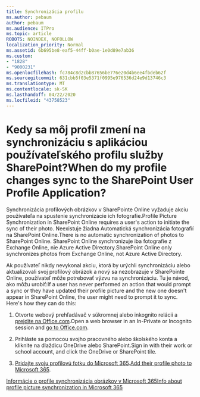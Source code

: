 ```yaml
---
title: Synchronizácia profilu
ms.author: pebaum
author: pebaum
ms.audience: ITPro
ms.topic: article
ROBOTS: NOINDEX, NOFOLLOW
localization_priority: Normal
ms.assetid: 6b695be8-eaf5-44ff-b0ae-1e0d89e7ab36
ms.custom:
- "1828"
- "9000231"
ms.openlocfilehash: fc784c8d2cbb87656be776e20d4b6ee4fbdeb62f
ms.sourcegitcommit: 631cbb5f03e5371f0995e976536d24e9d13746c3
ms.translationtype: MT
ms.contentlocale: sk-SK
ms.lasthandoff: 04/22/2020
ms.locfileid: "43758523"
---
```

# <a name="when-do-my-profile-changes-sync-to-the-sharepoint-user-profile-application"></a><span data-ttu-id="fdd1e-102">Kedy sa môj profil zmení na synchronizáciu s aplikáciou používateľského profilu služby SharePoint?</span><span class="sxs-lookup"><span data-stu-id="fdd1e-102">When do my profile changes sync to the SharePoint User Profile Application?</span></span>

<span data-ttu-id="fdd1e-103">Synchronizácia profilových obrázkov v SharePointe Online vyžaduje akciu používateľa na spustenie synchronizácie ich fotografie.</span><span class="sxs-lookup"><span data-stu-id="fdd1e-103">Profile Picture Synchronization in SharePoint Online requires a user's action to initiate the sync of their photo.</span></span> <span data-ttu-id="fdd1e-104">Neexistuje žiadna Automatická synchronizácia fotografií na SharePoint Online.</span><span class="sxs-lookup"><span data-stu-id="fdd1e-104">There is no automatic synchronization of photos to SharePoint Online.</span></span> <span data-ttu-id="fdd1e-105">SharePoint Online synchronizuje iba fotografie z Exchange Online, nie Azure Active Directory.</span><span class="sxs-lookup"><span data-stu-id="fdd1e-105">SharePoint Online only synchronizes photos from Exchange Online, not Azure Active Directory.</span></span>

<span data-ttu-id="fdd1e-106">Ak používateľ nikdy nevykonal akciu, ktorá by urýchli synchronizáciu alebo aktualizovali svoj profilový obrázok a nový sa nezobrazuje v SharePointe Online, používateľ môže potrebovať výzvu na synchronizáciu. Tu je návod, ako môžu urobiť:</span><span class="sxs-lookup"><span data-stu-id="fdd1e-106">If a user has never performed an action that would prompt a sync or they have updated their profile picture and the new one doesn't appear in SharePoint Online, the user might need to prompt it to sync. Here's how they can do this:</span></span>

1. <span data-ttu-id="fdd1e-107">Otvorte webový prehľadávač v súkromnej alebo inkognito relácii a [prejdite na Office.com](https://www.office.com/).</span><span class="sxs-lookup"><span data-stu-id="fdd1e-107">Open a web browser in an In-Private or Incognito session and [go to Office.com](https://www.office.com/).</span></span>

2. <span data-ttu-id="fdd1e-108">Prihláste sa pomocou svojho pracovného alebo školského konta a kliknite na dlaždicu OneDrive alebo SharePoint.</span><span class="sxs-lookup"><span data-stu-id="fdd1e-108">Sign in with their work or school account, and click the OneDrive or SharePoint tile.</span></span>

3. <span data-ttu-id="fdd1e-109">[Pridajte svoju profilovú fotku do Microsoft 365](https://support.office.com/article/Add-your-profile-photo-to-Office-365-2eaf93fd-b3f1-43b9-9cdc-bdcd548435b7).</span><span class="sxs-lookup"><span data-stu-id="fdd1e-109">[Add their profile photo to Microsoft 365](https://support.office.com/article/Add-your-profile-photo-to-Office-365-2eaf93fd-b3f1-43b9-9cdc-bdcd548435b7).</span></span>

[<span data-ttu-id="fdd1e-110">Informácie o profile synchronizácia obrázkov v Microsoft 365</span><span class="sxs-lookup"><span data-stu-id="fdd1e-110">Info about profile picture synchronization in Microsoft 365</span></span>](https://support.office.com/article/Information-about-user-profile-synchronization-in-SharePoint-Online-177eb196-5887-43c9-84c3-b98a43d35129)

